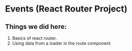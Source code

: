 # Events (React Router Project)

## Things we did here:

1. Basics of react router.
2. Using data from a loader in the route component
